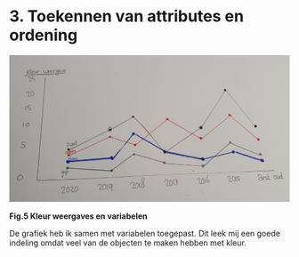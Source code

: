 # 3. Toekennen van attributes en ordening

 

![](../.gitbook/assets/schermafbeelding-2020-09-11-om-12.54.31.png)

**Fig.5 Kleur weergaves en variabelen**

De grafiek heb ik samen met variabelen toegepast. Dit leek mij een goede indeling omdat veel van de objecten te maken hebben met kleur. 

